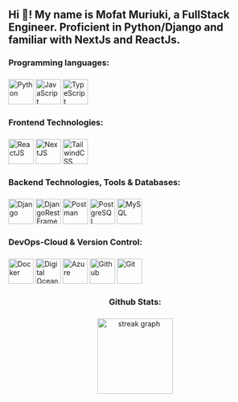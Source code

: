 <h2 align="left">Hi 👋! My name is Mofat Muriuki, a FullStack Engineer. Proficient in Python/Django and familiar with NextJs and ReactJs. </h2>

###
<h3 align="left"> Programming languages:

###
<div align="left">
  <img src="https://cdn.jsdelivr.net/gh/devicons/devicon@latest/icons/python/python-original-wordmark.svg" width="50" height="50" alt="Python" />     
  <img src="https://cdn.jsdelivr.net/gh/devicons/devicon@latest/icons/javascript/javascript-original.svg" width="50" height="50" alt="JavaScript"/> 
  <img src="https://cdn.jsdelivr.net/gh/devicons/devicon@latest/icons/typescript/typescript-original.svg" width="50" height="50" alt="TypeScript"/>
</div>

###

###
<h3 align="left"> Frontend Technologies:

###
<div align="left">
  <img src="https://cdn.jsdelivr.net/gh/devicons/devicon@latest/icons/react/react-original-wordmark.svg" width="50" height="50" alt="ReactJS"/>
  <img src="https://cdn.jsdelivr.net/gh/devicons/devicon@latest/icons/nextjs/nextjs-original.svg" width="50" height="50" alt="NextJS"/>      
  <img src="https://cdn.jsdelivr.net/gh/devicons/devicon@latest/icons/tailwindcss/tailwindcss-original-wordmark.svg" width="50" height="50" alt="TailwindCSS"/>
</div>

###

###
<h3 align="left"> Backend Technologies, Tools & Databases:

###
<div align="left">
  <img src="https://cdn.jsdelivr.net/gh/devicons/devicon@latest/icons/django/django-plain.svg" width="50" height="50" alt="Django"/>   
  <img src="https://cdn.jsdelivr.net/gh/devicons/devicon@latest/icons/djangorest/djangorest-original.svg" width="50" height="50" alt="DjangoRestFramework"/>
  <img src="https://cdn.jsdelivr.net/gh/devicons/devicon@latest/icons/postman/postman-original.svg" width="50" height="50" alt="Postman"/>
  <img src="https://cdn.jsdelivr.net/gh/devicons/devicon@latest/icons/postgresql/postgresql-original.svg" width="50" height="50" alt="PostgreSQL"/>
  <img src="https://cdn.jsdelivr.net/gh/devicons/devicon@latest/icons/mysql/mysql-original.svg" width="50" height="50" alt="MySQL"/>
</div>

###

###
<h3 align="left"> DevOps-Cloud & Version Control:

###
<div align="left">
  <img src="https://cdn.jsdelivr.net/gh/devicons/devicon@latest/icons/docker/docker-original.svg" width="50" height="50" alt="Docker"/>   
  <img src="https://cdn.jsdelivr.net/gh/devicons/devicon@latest/icons/digitalocean/digitalocean-original.svg" width="50" height="50" alt="Digital Ocean"/>
  <img src="https://cdn.jsdelivr.net/gh/devicons/devicon@latest/icons/azure/azure-original.svg" width="50" height="50" alt="Azure"/>
  <img src="https://cdn.jsdelivr.net/gh/devicons/devicon@latest/icons/github/github-original.svg" width="50" height="50" alt="Github"/>
  <img src="https://cdn.jsdelivr.net/gh/devicons/devicon@latest/icons/git/git-original.svg" width="50" height="50" alt="Git"/>
</div>

###

###
<h3 align="center"> Github Stats:
  
###
<div align="center">
  <img src="https://streak-stats.demolab.com?user=DAMunene&locale=en&mode=daily&theme=dracula&hide_border=false&border_radius=5&order=3" height="150" alt="streak graph"  />
</div>

###

###

